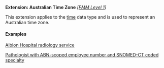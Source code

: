 **Extension: Australian Time Zone** *[[FMM Level 1](guidance.html)]*

This extension applies to the [time](http://hl7.org/fhir/R4/datatypes.html#time) data type and is used to represent an Australian time zone.

#### Examples

[Albion Hospital radiology service](HealthcareService-example1.html)

[Pathologist with ABN-scoped employee number and SNOMED-CT coded specialty](PractitionerRole-example2.html)
